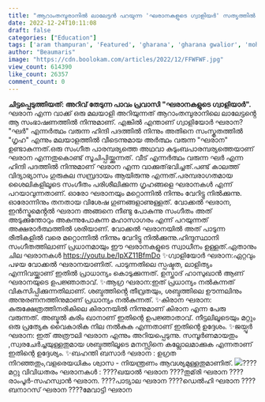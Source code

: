```yaml
---
title: "ആറാംതമ്പുരാനിൽ ലാലേട്ടൻ പറയുന്ന 'ഘരാനകളുടെ ഗ്വാളിയർ' സത്യത്തിൽ എന്താണ് ?"
date: 2022-12-24T10:11:08
draft: false
categories: ["Education"]
tags: ['aram thampuran', 'Featured', 'gharana', 'gharana gwalior', 'mohanlal', 'music']
author: "Beaumaris"
image: "https://cdn.boolokam.com/articles/2022/12/FFWFWF.jpg"
view_count: 614390
like_count: 26357
comment_count: 0
---
```


**ചിട്ടപ്പെടുത്തിയത്: അറിവ് തേടുന്ന പാവം പ്രവാസി** **"ഘരാനകളുടെ ഗ്വാളിയാർ".** ഘരാന എന്ന വാക്ക് ഒരു മലയാളി അറിയുന്നത് ആറാംതമ്പുരാനിലെ ലാലേട്ടൻ്റെ ആ സംഭാഷണത്തിൽ നിന്നുമാണ്. എങ്കിൽ എന്താണ് ഗ്വാളിയോർ ഘരാന? "ഘർ" എന്നർത്ഥം വരുന്ന ഹിന്ദി പദത്തിൽ നിന്നും അതിനെ സംസ്കൃതത്തിൽ "ഗൃഹ" എന്നും മലയാളത്തിൽ വീടെന്നുമായ അർത്ഥം വരുന്ന "ഘരാന" ഉണ്ടാകുന്നത്.ഒരു സം‌ഗീത പാരമ്പര്യത്തെ അഥവാ കുടും‌ബപാരമ്പര്യത്തെയാണ് ഘരാന എന്നതുകൊണ്ട് സൂചിപ്പിയ്ക്കുന്നത്. വീട് എന്നർത്ഥം വരുന്ന ഘർ എന്ന ഹിന്ദി പദത്തിൽ നിന്നുമാണ് ഘരാന എന്ന വാക്കുത്‌ഭവിച്ചത്.പണ്ട് കാലത്ത് വിദ്യാഭ്യാസം ഗുരുകുല സമ്പ്രദായം ആയിരുന്നു എന്നത്.പരമ്പരാഗതമായ ശൈലികളിലൂടെ സംഗീതം പരിശീലിക്കുന്ന ഗൃഹങ്ങളെ ഘരാനകൾ എന്ന് പറയാവുന്നതാണ്. ഓരോ ഘരാനയും മറ്റൊന്നിൽ നിന്നും വേറിട്ടു നിൽക്കുന്നു. ഓരോന്നിനും തനതായ വിശേഷ ഗുണങ്ങളാണുള്ളത്. വോക്കൽ ഘരാന, ഇൻസ്ട്രുമെൻ്റൽ ഘരാന അങ്ങനെ നീണ്ടു പോകുന്നു സംഗീതം അത് അടുക്കുന്തോറും അകന്നുപോകുന്ന മഹാസാഗരം എന്ന് പറയുന്നത് അക്ഷരാർത്ഥത്തിൽ ശരിയാണ്. വോക്കൽ ഘരാനയിൽ അത് പാടുന്ന രീതികളിൽ വരെ മറ്റൊന്നിൽ നിന്നും വേറിട്ടു നിൽക്കുന്നു.ഹിന്ദുസ്ഥാനി സംഗീതത്തിലാണ് പ്രധാനമായും ഈ ഘരാനകളുടെ സ്വാധീനം ഉള്ളത്.ഏതാനും ചില ഘരാനകൾ https://youtu.be/IpXZ11BfmDo ✨ഗ്വാളിയോർ ഘരാന:ഏറ്റവും പഴയ വോക്കൽ ഘരാനയാണിത്. പാടുന്നതിലെ സ്പഷ്ടത, ലാളിത്യം എന്നിവയ്ക്കാണ് ഇതിൽ പ്രാധാന്യം കൊടുക്കുന്നത്. ഉസ്താദ് ഹാസുഖാൻ ആണ് ഘരാനയുടെ ഉപജ്ഞാതാവ്. ✨ആഗ്ര ഘരാന:ഇത് പ്രധാന്യം നൽകുന്നത് വികസിപ്പിക്കുന്നതിലാണ്. ശബ്ദത്തിൻ്റെ തീവ്രതയും, ശബ്ദത്തിലെ ഊന്നലിനും അനുരണനത്തിനുമാണ് പ്രധാന്യം നൽകുന്നത്. ✨കിരാന ഘരാന: കുരുക്ഷേത്രത്തിനരികിലെ കിരാനയിൽ നിന്നുമാണ് കിരാന എന്ന പേരു വരുന്നത്. അബ്ദുൽ കരിം ഖാനാണ് ഇതിന്റെ ഉപജ്ഞാതാവ്. നീട്ടലിലൂടെയും മറ്റും ഒരു പ്രത്യേക വൈകാരിക നില നൽകുക എന്നതാണ് ഇതിന്റെ ഉദ്ദേശം. ✨ജയ്പൂർ ഘരാന: ഇത് അത്രൗലി ഘരാന എന്നും അറിയപ്പെടുന്നു. സമ്പൂർണമായതും ,സ്വരചേർച്ചയുള്ളതുമായ ശബ്ദത്തിലൂടെ മനസ്സിനെ കല്ലോലമാക്കുക എന്നതാണ് ഇതിന്റെ ഉദ്ദേശ്യം. ✨ബഹന്തി ബസാർ ഘരാന : ഉഗ്രത നിറഞ്ഞതും,വളരെയധികം ശ്വാസ - നിയന്ത്രണം ആവശ്യമുള്ളതുമാണിത്. ![](https://cdn.boolokam.com/articles/2022/12/fwwggg-1-1024x823.jpg)????മറ്റു വിവിധതരം ഘരാനകൾ : ????ഖയാൽ ഘരാന ????തു‌‌മ്‌‌രി ഘരാന ???? രാംപൂർ-സഹസ്വാൻ ഘരാന. ????പാട്യാല ഘരാന ????ഡെൽഹി ഘരാന ????ബനാറസ് ഘരാന ????മേവാട്ടി ഘരാന
